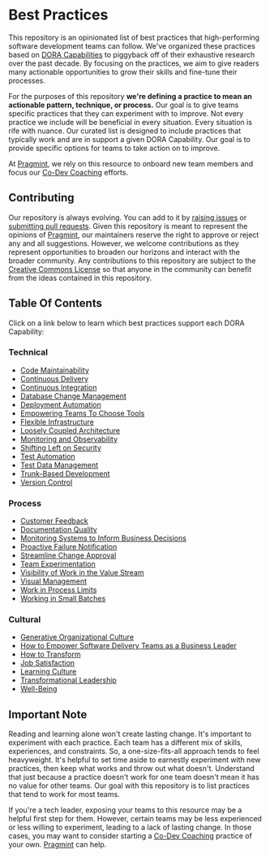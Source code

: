 # Best Practices

This repository is an opinionated list of best practices that high-performing software development teams can follow. We've organized these practices based on [DORA Capabilities](https://dora.dev/devops-capabilities/) to piggyback off of their exhaustive research over the past decade. By focusing on the practices, we aim to give readers many actionable opportunities to grow their skills and fine-tune their processes.

For the purposes of this repository **we're defining a practice to mean an actionable pattern, technique, or process.** Our goal is to give teams specific practices that they can experiment with to improve. Not every practice we include will be beneficial in every situation. Every situation is rife with nuance. Our curated list is designed to include practices that typically work and are in support a given DORA Capability. Our goal is to provide specific options for teams to take action on to improve.

At [Pragmint](https://pragmint.com/), we rely on this resource to onboard new team members and focus our [Co-Dev Coaching](https://www.pragmint.com/insight/what-is-co-dev-coaching) efforts.

## Contributing

Our repository is always evolving. You can add to it by [raising issues](https://github.com/pragmint/best-practices/issues) or [submitting pull requests](https://github.com/pragmint/best-practices/pulls). Given this repository is meant to represent the opinions of [Pragmint](https://pragmint.com/), our maintainers reserve the right to approve or reject any and all suggestions. However, we welcome contributions as they represent opportunities to broaden our horizons and interact with the broader community. Any contributions to this repository are subject to the [Creative Commons License](/LICENSE.txt) so that anyone in the community can benefit from the ideas contained in this repository.

## Table Of Contents

Click on a link below to learn which best practices support each DORA Capability:

### Technical

- [Code Maintainability](/capabilities/tech/code-maintainability.md)
- [Continuous Delivery](/capabilities/tech/continuous-delivery.md)
- [Continuous Integration](/capabilities/tech/continuous-integration.md)
- [Database Change Management](/capabilities/tech/database-change-management.md)
- [Deployment Automation](/capabilities/tech/deployment-automation.md)
- [Empowering Teams To Choose Tools](/capabilities/tech/empowering-teams-to-choose-tools.md)
- [Flexible Infrastructure](/capabilities/tech/flexible-infrastructure.md)
- [Loosely Coupled Architecture](/capabilities/tech/loosely-coupled-architecture.md)
- [Monitoring and Observability](/capabilities/tech/monitoring-and-observability.md)
- [Shifting Left on Security](/capabilities/tech/shifting-left-on-security.md)
- [Test Automation](/capabilities/tech/test-automation.md)
- [Test Data Management](/capabilities/tech/test-data-management.md)
- [Trunk-Based Development](/capabilities/tech/trunk-based-development.md)
- [Version Control](/capabilities/tech/version-control.md)

### Process

- [Customer Feedback](/capabilities/process/customer-feedback.md)
- [Documentation Quality](/capabilities/process/documentation-quality.md)
- [Monitoring Systems to Inform Business Decisions](/capabilities/process/monitoring-systems-to-inform-business-decisions.md)
- [Proactive Failure Notification](/capabilities/process/proactive-failure-notification.md)
- [Streamline Change Approval](/capabilities/process/streamline-change-approval.md)
- [Team Experimentation](/capabilities/process/team-experimentation.md)
- [Visibility of Work in the Value Stream](/capabilities/process/visibility-of-work-in-the-value-stream.md)
- [Visual Management](/capabilities/process/visual-management.md)
- [Work in Process Limits](/capabilities/process/work-in-process-limits.md)
- [Working in Small Batches](/capabilities/process/working-in-small-batches.md)

### Cultural

- [Generative Organizational Culture](/capabilities/culture/generative-organizational-culture.md)
- [How to Empower Software Delivery Teams as a Business Leader](/capabilities/culture/how-to-empower-software-delivery-teams-as-a-business-leader.md)
- [How to Transform](/capabilities/culture/how-to-transform.md)
- [Job Satisfaction](/capabilities/culture/job-satisfaction.md)
- [Learning Culture](/capabilities/culture/learning-culture.md)
- [Transformational Leadership](/capabilities/culture/transformational-leadership.md)
- [Well-Being](/capabilities/culture/well-being.md)

## Important Note

Reading and learning alone won't create lasting change. It's important to experiment with each practice. Each team has a different mix of skills, experiences, and constraints. So, a one-size-fits-all approach tends to feel heavyweight. It's helpful to set time aside to earnestly experiment with new practices, then keep what works and throw out what doesn't. Understand that just because a practice doesn't work for one team doesn't mean it has no value for other teams. Our goal with this repository is to list practices that tend to work for most teams.

If you're a tech leader, exposing your teams to this resource may be a helpful first step for them. However, certain teams may be less experienced or less willing to experiment, leading to a lack of lasting change. In those cases, you may want to consider starting a [Co-Dev Coaching](https://www.pragmint.com/insight/what-is-co-dev-coaching) practice of your own. [Pragmint](https://pragmint.com/) can help.
